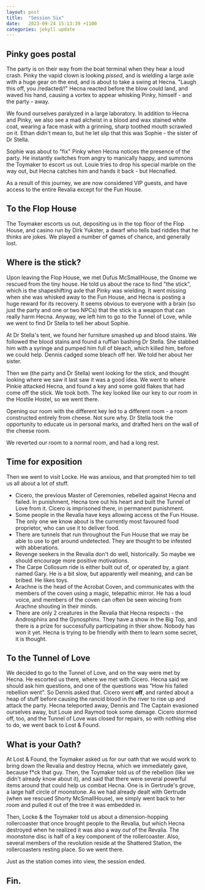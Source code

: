 ```yaml
---
layout: post
title:  "Session Six"
date:   2023-09-24 15:13:39 +1100
categories: jekyll update
---
```

## Pinky goes postal

The party is on their way from the boat terminal when they hear a loud crash. Pinky the vapid clown is looking <i>pissed</i>, and is wielding a large axle with a huge gear on the end, and is about to take a swing at Hecna. "Laugh this off, you /redacted/!" Hecna reacted before the blow could land, and waved his hand, causing a vortex to appear whisking Pinky, himself - and the party - away.

We found ourselves paralyzed in a large laboratory. In addition to Hecna and Pinky, we also see a mad alcheist in a blood and wax stained white coat, wearing a face mask with a grinning, sharp toothed mouth scrawled on it. Ethan didn't mean to, but he let slip that this was Sophie - the sister of Dr Stella.

Sophie was about to "fix" Pinky when Hecna notices the presence of the party. He instantly switches from angry to manically happy, and summons the Toymaker to escort us out. Louie tries to drop his special marble on the way out, but Hecna catches him and hands it back - but Hecnafied.

As a result of this journey, we are now considered VIP guests, and have access to the entire Revalia except for the Fun House.

## To the Flop House

The Toymaker escorts us out, depositing us in the top floor of the Flop House, and casino run by Dirk Yukster, a dwarf who tells bad riddles that he thinks are jokes. We played a number of games of chance, and generally lost.

## Where is the stick?

Upon leaving the Flop House, we met Dufus McSmallHouse, the Gnome we rescued from the tiny house. He told us about the race to find "the stick", which is the shapeshifting axle that Pinky was wielding. It went missing when she was whisked away to the Fun House, and Hecna is posting a huge reward for its recovery. It seems obvious to everyone with a brain (so just the party and one or two NPCs) that the stick is a weapon that can really harm Hecna. Anyway, we left him to go to the Tunnel of Love, while we went to find Dr Stella to tell her about Sophie.

At Dr Stella's tent, we found her furniture smashed up and blood stains. We followed the blood stains and found a ruffian bashing Dr Stella. She stabbed him with a syringe and pumped him full of bleach, which killed him, before we could help. Dennis cadged some bleach off her. We told her about her sister.

Then we (the party and Dr Stella) went looking for the stick, and thought looking where we saw it last saw it was a good idea. We went to where Pinkie attacked Hecna, and found a key and some gold flakes that had come off the stick. We took both. The key looked like our key to our room in the Hostile Hostel, so we went there.

Opening our room with the different key led to a different room - a room constructed entirely from cheese. Not sure why. Dr Stella took the opportunity to educate us in personal marks, and drafted hers on the wall of the cheese room.

We reverted our room to a normal room, and had a long rest.

## Time for exposition

Then we went to visit Locke. He was anxious, and that prompted him to tell us all about a lot of stuff.

* Cicero, the previous Master of Ceremonies, rebelled against Hecna and failed. In punishment, Hecna tore out his heart and built the Tunnel of Love from it. Cicero is imprisoned there, in permanent punishment.
* Some people in the Revalia have keys allowing access ot the Fun House. The only one we know about is the currently most favoured food proprietor, who can use it to deliver food.
* There are tunnels that run throughout the Fun House that we may be able to use to get around undetected. They are thought to be infested with abberations.
* Revenge seekers in the Revalia don't do well, historically. So maybe we should encourage more positive motivations.
* The Carpe Collosum ride is either built out of, or operated by, a giant named Gary. He is a bit slow, but apparently well meaning, and can be bribed. He likes toys.
* Arachne is the head of the Acrobat Coven, and communicates with the members of the coven using a magic, telepathic mirror. He has a loud voice, and members of the coven can often be seen wincing from Arachne shouting in their minds.
* There are only 2 creatures in the Revalia that Hecna respects - the Androsphinx and the Gynosphinx. They have a show in the Big Top, and there is a prize for successfully participating in thier show. Nobody has won it yet. Hecna is trying to be friendly with them to learn some secret, it is thought.

## To the Tunnel of Love

We decided to go to the Tunnel of Love, and on the way were met by Hecna. He escorted us there, where we met with Cicero. Hecna said we should ask him questions, and one of the questions was "How his failed rebellion went". So Dennis asked that. Cicero went **off**, and ranted about a heap of stuff before causing the rancid blood in the river to rise up and attack the party. Hecna teleported away, Dennis and The Captain evasioned ourselves away, but Louie and Raymod took some damage. Cicero stormed off, too, and the Tunnel of Love was closed for repairs, so with nothing else to do, we went back to Lost & Found.

## What is your Oath?

At Lost & Found, the Toymaker asked us for our oath that we would work to bring down the Revalia and destroy Hecna, which we immediately gave, because f*ck that guy. Then, the Toymaker told us of the rebellion (like we didn't already know about it), and said that there were several powerful items around that could help us combat Hecna. One is in Gertrude's grove, a large half circle of moonstone. As we had already dealt with Gertrude (when we rescued Shorty McSmallHouse), we simply went back to her room and pulled it out of the tree it was embedded in.

Then, Locke & the Toymaker told us about a dimension-hopping rollercoaster that once brought people to the Revalia, but which Hecna destroyed when he realized it was also a way <i>out</i> of the Revalia. The moonstone disc is half of a key component of the rollercoaster. Also, several members of the revolution reside at the Shattered Station, the rollercoasters resting place. So we went there.

Just as the station comes into view, the session ended.

## Fin.
